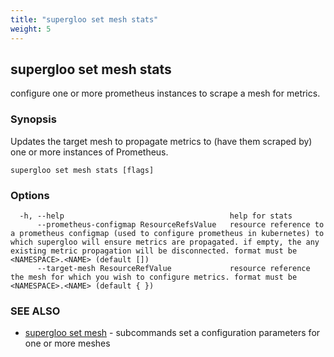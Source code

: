 ```yaml
---
title: "supergloo set mesh stats"
weight: 5
---
```

## supergloo set mesh stats

configure one or more prometheus instances to scrape a mesh for metrics.

### Synopsis

Updates the target mesh to propagate metrics to (have them scraped by) one or more instances of Prometheus.

```
supergloo set mesh stats [flags]
```

### Options

```
  -h, --help                                     help for stats
      --prometheus-configmap ResourceRefsValue   resource reference to a prometheus configmap (used to configure prometheus in kubernetes) to which supergloo will ensure metrics are propagated. if empty, the any existing metric propagation will be disconnected. format must be <NAMESPACE>.<NAME> (default [])
      --target-mesh ResourceRefValue             resource reference the mesh for which you wish to configure metrics. format must be <NAMESPACE>.<NAME> (default { })
```

### SEE ALSO

* [supergloo set mesh](../supergloo_set_mesh)	 - subcommands set a configuration parameters for one or more meshes

